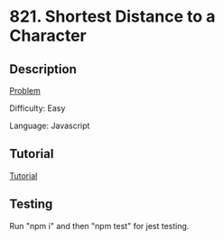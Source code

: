 # 821. Shortest Distance to a Character

## Description

[Problem](https://leetcode.com/problems/shortest-distance-to-a-character/)

Difficulty: Easy

Language: Javascript

## Tutorial

[Tutorial](https://youtu.be/pN_jHECHXUg)

## Testing

Run "npm i" and then "npm test" for jest testing.
